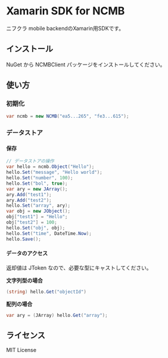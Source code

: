 # Xamarin SDK for NCMB

ニフクラ mobile backendのXamarin用SDKです。

## インストール

NuGet から NCMBClient パッケージをインストールしてください。

## 使い方

### 初期化

```cs
var ncmb = new NCMB("ea5...265", "fe3...615");
```

### データストア

#### 保存

```cs
// データストアの操作
var hello = ncmb.Object("Hello");
hello.Set("message", "Hello world");
hello.Set("number", 100);
hello.Set("bol", true);
var ary = new JArray();
ary.Add("test1");
ary.Add("test2");
hello.Set("array", ary);
var obj = new JObject();
obj["test1"] = "Hello";
obj["test2"] = 100;
hello.Set("obj", obj);
hello.Set("time", DateTime.Now);
hello.Save();
```

#### データのアクセス

返却値は JToken なので、必要な型にキャストしてください。

**文字列型の場合**

```cs
(string) hello.Get("objectId")
```

**配列の場合**

```cs
var ary = (JArray) hello.Get("array");
```

## ライセンス

MIT License

